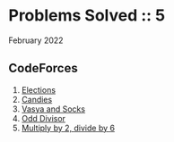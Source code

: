 # Problems Solved :: 5
February 2022

CodeForces
-----------------
1. [Elections](https://codeforces.com/problemset/problem/1593/A)
1. [Candies](https://codeforces.com/problemset/problem/1343/A)
1. [Vasya and Socks](https://codeforces.com/problemset/problem/460/A)
1. [Odd Divisor](https://codeforces.com/problemset/problem/1475/A)
1. [Multiply by 2, divide by 6](https://codeforces.com/problemset/problem/1374/B)
